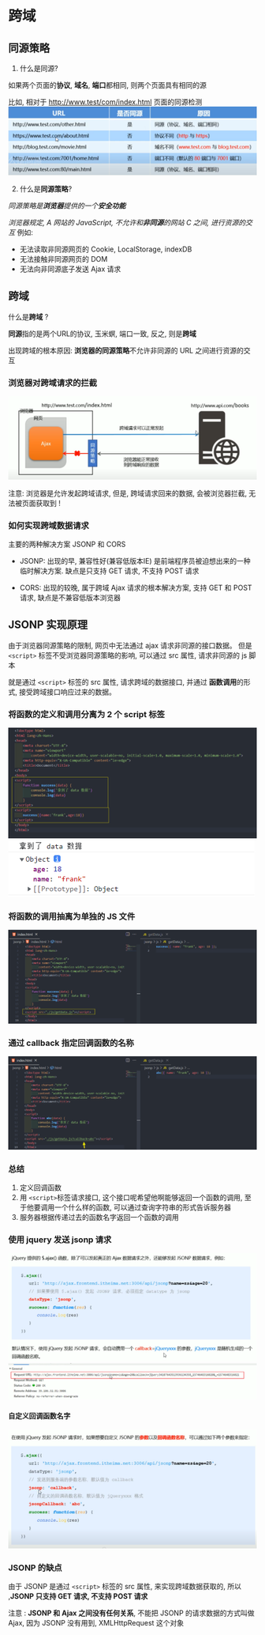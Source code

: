 # 跨域
## 同源策略
1. 什么是同源? 

如果两个页面的**协议**, **域名**, **端口**都相同, 则两个页面具有相同的源

比如, 相对于 http://www.test/com/index.html 页面的同源检测
![图片](../.vuepress/public/images/ky1.png)

2. 什么是**同源策略**? 

*同源策略是**浏览器**提供的一个**安全功能***

*浏览器规定, A 网站的 JavaScript, 不允许和**非同源**的网站 C 之间, 进行资源的交互* 例如:
* 无法读取非同源网页的 Cookie, LocalStorage, indexDB
* 无法接触非同源网页的 DOM
* 无法向非同源底子发送 Ajax 请求

## 跨域
什么是**跨域** ? 

**同源**指的是两个URL的协议, 玉米螟, 端口一致, 反之, 则是**跨域**

出现跨域的根本原因: **浏览器的同源策略**不允许非同源的 URL 之间进行资源的交互

### 浏览器对跨域请求的拦截
![图片](../.vuepress/public/images/ky2.png)

注意: 浏览器是允许发起跨域请求, 但是, 跨域请求回来的数据, 会被浏览器拦截, 无法被页面获取到 ! 

### 如何实现跨域数据请求

主要的两种解决方案 JSONP 和 CORS

* JSONP: 出现的早, 兼容性好(兼容低版本IE) 是前端程序员被迫想出来的一种临时解决方案. 缺点是只支持 GET 请求, 不支持 POST 请求

* CORS: 出现的较晚, 属于跨域 Ajax 请求的根本解决方案, 支持 GET 和 POST 请求, 缺点是不兼容低版本浏览器
## JSONP 实现原理
由于浏览器同源策略的限制, 网页中无法通过 ajax 请求非同源的接口数据。 但是` <script> ` 标签不受浏览器同源策略的影响,  可以通过 src 属性,
请求非同源的 js 脚本

就是通过 `<script>` 标签的 src 属性, 请求跨域的数据接口, 并通过 **函数调用**的形式, 接受跨域接口响应过来的数据。

### **将函数的定义和调用分离为 2 个 script 标签**

![图片](../.vuepress/public/images/scr1.png)
![图片](../.vuepress/public/images/scr2.png)

### 将函数的调用抽离为单独的 JS 文件

![图片](../.vuepress/public/images/jsonp1.png)
### 通过 callback 指定回调函数的名称
![图片](../.vuepress/public/images/jsonp2.png)
### 总结
1. 定义回调函数
2. 用 `<script>`标签请求接口, 这个接口呢希望他啊能够返回一个函数的调用, 至于他要调用一个什么样的函数, 可以通过查询字符串的形式告诉服务器
3. 服务器根据传递过去的函数名字返回一个函数的调用
### 使用 jquery 发送 jsonp 请求
![图片](../.vuepress/public/images/jq1.png)
![图片](../.vuepress/public/images/jq2.png)
#### 自定义回调函数名字
![图片](../.vuepress/public/images/jq3.png)
### JSONP 的缺点
由于 JSONP 是通过 `<script>` 标签的 src 属性, 来实现跨域数据获取的, 所以 ,**JSONP 只支持 GET 请求, 不支持 POST 请求**

注意 : **JSONP 和 Ajax 之间没有任何关系**, 不能把 JSONP 的请求数据的方式叫做 Ajax, 因为 JSONP 没有用到, XMLHttpRequest 这个对象







